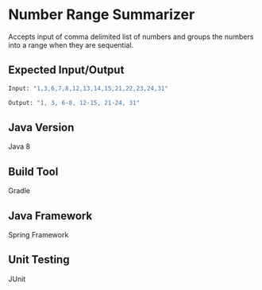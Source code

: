 # Number Range Summarizer
Accepts input of comma delimited list of numbers and groups the numbers into a range when they are sequential.

## Expected Input/Output 
```bash
Input: "1,3,6,7,8,12,13,14,15,21,22,23,24,31"

Output: "1, 3, 6-8, 12-15, 21-24, 31"
```
## Java Version
Java 8

## Build Tool
Gradle

## Java Framework
Spring Framework 

## Unit Testing
JUnit
